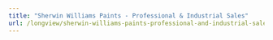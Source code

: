 ```yaml
---
title: "Sherwin Williams Paints - Professional & Industrial Sales"
url: /longview/sherwin-williams-paints-professional-and-industrial-sales/
---
```

